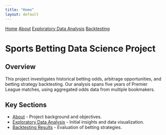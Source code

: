 ```yaml
---
title: "Home"
layout: default
---
```


<link rel="stylesheet" type="text/css" href="./assets/css/style.css">

<div class="header">
    <a href="index.md">Home</a>
    <a href="about.md">About</a>
    <a href="eda.md">Exploratory Data Analysis</a>
    <a href="backtesting.md">Backtesting</a>
</div>

# Sports Betting Data Science Project

## Overview
This project investigates historical betting odds, arbitrage opportunities, and betting strategy backtesting. Our analysis spans five years of Premier League matches, using aggregated odds data from multiple bookmakers.

## Key Sections
- [About](about.md) - Project background and objectives.
- [Exploratory Data Analysis](eda.md) - Initial insights and data visualization.
- [Backtesting Results](backtesting.md) - Evaluation of betting strategies.
